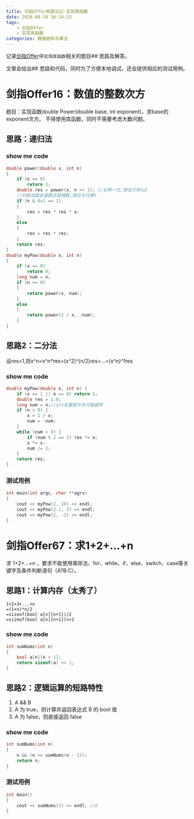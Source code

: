 ```yaml
---
title: 剑指Offer刷题日记-实现库函数
date: 2020-08-18 16:24:33
tags: 
    - 剑指Offer
    - 实现库函数
categories: 数据结构与算法 
---
```


记录[剑指Offer](https://leetcode-cn.com/problemset/lcof/)中``实现库函数``相关的题目## 思路及解答。

文章会给出## 思路和代码，同时为了方便本地调试，还会提供相应的测试用例。

<!-- more -->


# 剑指Offer16：数值的整数次方  
题目：实现函数double Power(double base, int exponent)，求base的exponent次方。
不得使用库函数，同时不需要考虑大数问题。

## 思路：递归法

### show me code
```C++
double power(double x, int n)
{
    if (n == 0)
        return 1;
    double res = power(x, n >> 1); //右移一位,相当于除以2
    //判断指数是基数还是偶数,用位与代替%
    if (n & 0x1 == 1)
    {
        res = res * res * x;
    }
    else
    {
        res = res * res;
    }
    return res;
}
double myPow(double x, int n)
{
    if (x == 0)
        return 0;
    long num = n;
    if (n >= 0)
    {
        return power(x, num);
    }
    else
    {
        return power(1 / x, -num);
    }
}
```

## 思路2：二分法
设res=1,则x^n=x^n*res=(x^2)^(n/2)*res=...=(x^n)^1*res 

### show me code
```C++
double myPow(double x, int n) {
    if (x == 1 || n == 0) return 1;
    double res = 1.0;
    long num = n;//int变量取负号可能越界
    if (n < 0) {
        x = 1 / x;
        num = -num;
    }
    while (num > 0) {
        if (num % 2 == 1) res *= x;
        x *= x;
        num /= 2;
    }
    return res;
} 
```

### 测试用例
```C++
int main(int argc, char **agrv)
{
    cout << myPow(2, 10) << endl;
    cout << myPow(2.1, 3) << endl;
    cout << myPow(2, -2) << endl;
}
```
 
# 剑指Offer67：求1+2+…+n
求 1+2+...+n ，要求不能使用乘除法、for、while、if、else、switch、case等关键字及条件判断语句（A?B:C）。

## 思路1：计算内存（太秀了）
```
1+2+3+...+n
=(1+n)*n/2
=sizeof(bool a[n][n+1])/2
=sizeof(bool a[n][n+1])>>1
```

### show me code
```C++
int sumNums(int n)
{
    bool a[n][n + 1];
    return sizeof(a) >> 1;
} 
```

## 思路2：逻辑运算的短路特性 
1. A && B
2. A 为 true，则计算并返回表达式 B 的 bool 值
3. A 为 false，则直接返回 false

### show me code
```C++
int sumNums(int n)
{
    n && (n += sumNums(n - 1));
    return n;
}
```

### 测试用例
```C++
int main()
{
    cout << sumNums(3) << endl; //6
}
```
